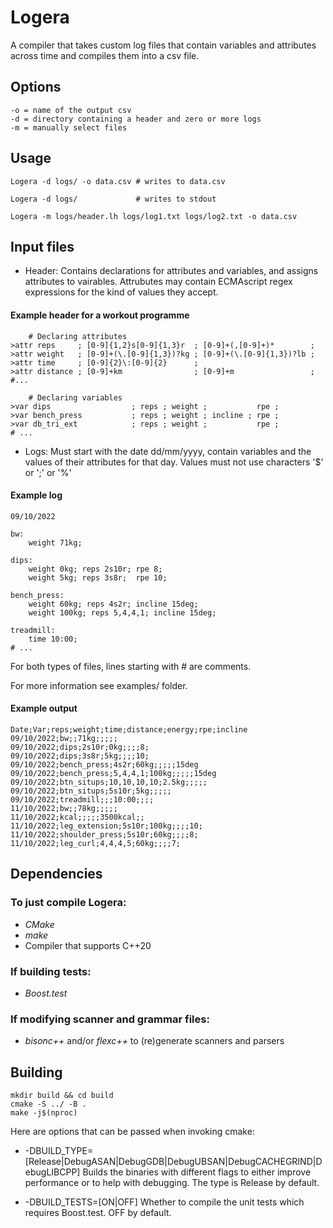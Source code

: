 # Logera
A compiler that takes custom log files that contain variables and attributes
across time and compiles them into a csv file.

## Options
	-o = name of the output csv
	-d = directory containing a header and zero or more logs
	-m = manually select files

## Usage
	Logera -d logs/ -o data.csv # writes to data.csv

	Logera -d logs/ 			# writes to stdout

	Logera -m logs/header.lh logs/log1.txt logs/log2.txt -o data.csv

## Input files
* Header:
	Contains declarations for attributes and variables, and assigns
	attributes to vairables. Attrubutes may contain ECMAscript regex expressions
	for the kind of values they accept.

#### Example header for a workout programme
```
    # Declaring attributes
>attr reps     ; [0-9]{1,2}s[0-9]{1,3}r  ; [0-9]+(,[0-9]+)*        ;
>attr weight   ; [0-9]+(\.[0-9]{1,3})?kg ; [0-9]+(\.[0-9]{1,3})?lb ;
>attr time     ; [0-9]{2}\:[0-9]{2}      ;
>attr distance ; [0-9]+km                ; [0-9]+m                 ;
#...

	# Declaring variables
>var dips                  ; reps ; weight ;           rpe ;
>var bench_press           ; reps ; weight ; incline ; rpe ;
>var db_tri_ext            ; reps ; weight ;           rpe ;
# ...
```

* Logs: Must start with the date dd/mm/yyyy, contain variables and the values of their attributes for that day. Values must not use characters '$' or ';' or '%'

#### Example log
```
09/10/2022

bw:
    weight 71kg;

dips:
    weight 0kg; reps 2s10r; rpe 8;
    weight 5kg; reps 3s8r;  rpe 10;

bench_press:
    weight 60kg; reps 4s2r; incline 15deg;
    weight 100kg; reps 5,4,4,1; incline 15deg;

treadmill:
    time 10:00;
# ...
```

For both types of files, lines starting with # are comments.

For more information see examples/ folder.

#### Example output
```
Date;Var;reps;weight;time;distance;energy;rpe;incline
09/10/2022;bw;;71kg;;;;;
09/10/2022;dips;2s10r;0kg;;;;8;
09/10/2022;dips;3s8r;5kg;;;;10;
09/10/2022;bench_press;4s2r;60kg;;;;;15deg
09/10/2022;bench_press;5,4,4,1;100kg;;;;;15deg
09/10/2022;btn_situps;10,10,10,10;2.5kg;;;;;
09/10/2022;btn_situps;5s10r;5kg;;;;;
09/10/2022;treadmill;;;10:00;;;;
11/10/2022;bw;;78kg;;;;;
11/10/2022;kcal;;;;;3500kcal;;
11/10/2022;leg_extension;5s10r;100kg;;;;10;
11/10/2022;shoulder_press;5s10r;60kg;;;;8;
11/10/2022;leg_curl;4,4,4,5;60kg;;;;7;
```

## Dependencies
### To just compile Logera:
* *CMake*
* *make*
* Compiler that supports C++20
### If building tests:
* *Boost.test*
### If modifying scanner and grammar files:
* *bisonc++* and/or *flexc++* to (re)generate scanners and parsers

## Building

	mkdir build && cd build
	cmake -S ../ -B .
	make -j$(nproc)


Here are options that can be passed when invoking cmake:
* -DBUILD_TYPE=[Release|DebugASAN|DebugGDB|DebugUBSAN|DebugCACHEGRIND|DebugLIBCPP]
Builds the binaries with different flags to either improve performance or to help with
debugging. The type is Release by default.

* -DBUILD_TESTS=[ON|OFF]
Whether to compile the unit tests which requires Boost.test. OFF by default.